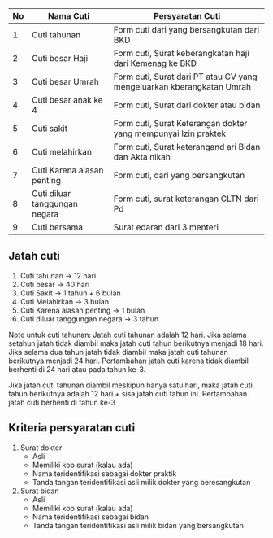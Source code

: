 | No | Nama Cuti                     | Persyaratan Cuti                                                      |
|----|-------------------------------|-----------------------------------------------------------------------|
| 1  | Cuti tahunan                  | Form cuti dari yang bersangkutan dari BKD                             |
| 2  | Cuti besar Haji               | Form cuti, Surat keberangkatan haji dari Kemenag ke BKD               |
| 3  | Cuti besar Umrah              | Form cuti, Surat dari PT atau CV yang mengeluarkan kberangkatan Umrah |
| 4  | Cuti besar anak ke 4          | Form cuti, Surat dari dokter atau bidan                               |
| 5  | Cuti sakit                    | Form cuti, Surat Keterangan dokter yang mempunyai Izin praktek        |
| 6  | Cuti melahirkan               | Form cuti, Surat keterangand ari Bidan dan Akta nikah                 |
| 7  | Cuti Karena alasan penting    | Form cuti, dari yang bersangkutan                                     |
| 8  | Cuti diluar tanggungan negara | Form cuti, surat keterangan CLTN dari Pd                              |
| 9  | Cuti bersama                  | Surat edaran dari 3 menteri                                           |

## Jatah cuti
1. Cuti tahunan -> 12 hari
2. Cuti besar -> 40 hari
3. Cuti Sakit -> 1 tahun + 6 bulan
4. Cuti Melahirkan -> 3 bulan
5. Cuti Karena alasan penting -> 1 bulan
6. Cuti diluar tanggungan negara -> 3 tahun

Note untuk cuti tahunan:
Jatah cuti tahunan adalah 12 hari. Jika selama setahun jatah tidak diambil maka jatah cuti tahun berikutnya menjadi 18 hari. Jika selama dua tahun jatah tidak diambil maka jatah cuti tahunan berikutnya menjadi 24 hari. Pertambahan jatah cuti karena tidak diambil berhenti di 24 hari atau pada tahun ke-3.

Jika jatah cuti tahunan diambil meskipun hanya satu hari, maka jatah cuti tahun berikutnya adalah 12 hari + sisa jatah cuti tahun ini. Pertambahan jatah cuti berhenti di tahun ke-3 

## Kriteria persyaratan cuti
1. Surat dokter
	- Asli
	- Memiliki kop surat (kalau ada)
	- Nama teridentifikasi sebagai dokter praktik
	- Tanda tangan teridentifikasi asli milik dokter yang beresangkutan
2. Surat bidan
	- Asli
	- Memiliki kop surat (kalau ada)
	- Nama teridentifikasi sebagai bidan 
	- Tanda tangan teridentifikasi asli milik bidan yang bersangkutan